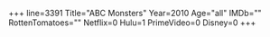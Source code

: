 +++
line=3391
Title="ABC Monsters"
Year=2010
Age="all"
IMDb=""
RottenTomatoes=""
Netflix=0
Hulu=1
PrimeVideo=0
Disney=0
+++

